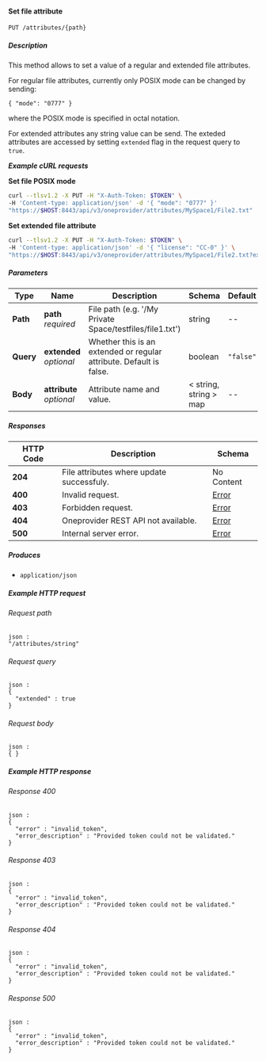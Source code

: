 
<a name="set_file_attribute"></a>
#### Set file attribute
```
PUT /attributes/{path}
```


##### Description
This method allows to set a value of a regular and extended file attributes.

For regular file attributes, currently only POSIX mode can be changed by sending:
  ```
  { "mode": "0777" }
  ```
where the POSIX mode is specified in octal notation.

For extended attributes any string value can be send. The exteded attributes are
accessed by setting `extended` flag in the request query to `true`.

***Example cURL requests***

**Set file POSIX mode**
```bash
curl --tlsv1.2 -X PUT -H "X-Auth-Token: $TOKEN" \
-H 'Content-type: application/json' -d '{ "mode": "0777" }'
"https://$HOST:8443/api/v3/oneprovider/attributes/MySpace1/File2.txt"
```

**Set extended file attribute**
```bash
curl --tlsv1.2 -X PUT -H "X-Auth-Token: $TOKEN" \
-H 'Content-type: application/json' -d '{ "license": "CC-0" }' \
"https://$HOST:8443/api/v3/oneprovider/attributes/MySpace1/File2.txt?extended=true"
```


##### Parameters

|Type|Name|Description|Schema|Default|
|---|---|---|---|---|
|**Path**|**path**  <br>*required*|File path (e.g. '/My Private Space/testfiles/file1.txt')|string|--|
|**Query**|**extended**  <br>*optional*|Whether this is an extended or regular attribute. Default is false.|boolean|`"false"`|
|**Body**|**attribute**  <br>*optional*|Attribute name and value.|< string, string > map|--|


##### Responses

|HTTP Code|Description|Schema|
|---|---|---|
|**204**|File attributes where update successfuly.|No Content|
|**400**|Invalid request.|[Error](../definitions/Error.md#error)|
|**403**|Forbidden request.|[Error](../definitions/Error.md#error)|
|**404**|Oneprovider REST API not available.|[Error](../definitions/Error.md#error)|
|**500**|Internal server error.|[Error](../definitions/Error.md#error)|


##### Produces

* `application/json`


##### Example HTTP request

###### Request path
```
json :
"/attributes/string"
```


###### Request query
```
json :
{
  "extended" : true
}
```


###### Request body
```
json :
{ }
```


##### Example HTTP response

###### Response 400
```
json :
{
  "error" : "invalid_token",
  "error_description" : "Provided token could not be validated."
}
```


###### Response 403
```
json :
{
  "error" : "invalid_token",
  "error_description" : "Provided token could not be validated."
}
```


###### Response 404
```
json :
{
  "error" : "invalid_token",
  "error_description" : "Provided token could not be validated."
}
```


###### Response 500
```
json :
{
  "error" : "invalid_token",
  "error_description" : "Provided token could not be validated."
}
```



